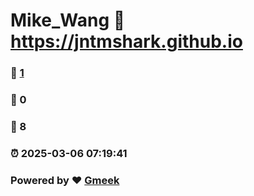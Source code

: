 # Mike_Wang :link: https://jntmshark.github.io 
### :page_facing_up: [1](https://jntmshark.github.io/tag.html) 
### :speech_balloon: 0 
### :hibiscus: 8 
### :alarm_clock: 2025-03-06 07:19:41 
### Powered by :heart: [Gmeek](https://github.com/Meekdai/Gmeek)
